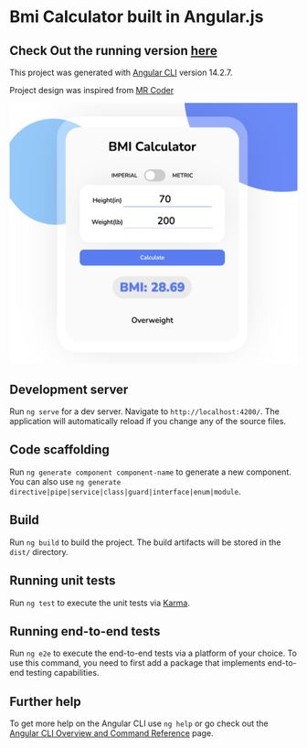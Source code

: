 # Bmi Calculator built in Angular.js

## Check Out the running version [here](https://delightful-pegasus-e65f3b.netlify.app/)

This project was generated with [Angular CLI](https://github.com/angular/angular-cli) version 14.2.7.

Project design was inspired from [MR Coder](https://www.youtube.com/watch?v=sm4QVfhOP6Y)



![alt text](UI.png)

## Development server

Run `ng serve` for a dev server. Navigate to `http://localhost:4200/`. The application will automatically reload if you change any of the source files.

## Code scaffolding

Run `ng generate component component-name` to generate a new component. You can also use `ng generate directive|pipe|service|class|guard|interface|enum|module`.

## Build

Run `ng build` to build the project. The build artifacts will be stored in the `dist/` directory.

## Running unit tests

Run `ng test` to execute the unit tests via [Karma](https://karma-runner.github.io).

## Running end-to-end tests

Run `ng e2e` to execute the end-to-end tests via a platform of your choice. To use this command, you need to first add a package that implements end-to-end testing capabilities.

## Further help

To get more help on the Angular CLI use `ng help` or go check out the [Angular CLI Overview and Command Reference](https://angular.io/cli) page.
